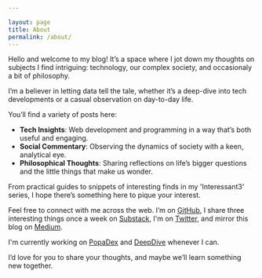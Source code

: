 ```yaml
---

layout: page
title: About
permalink: /about/
---
```


Hello and welcome to my blog! It’s a space where I jot down my thoughts on subjects I find intriguing: technology, our complex society, and occasionaly a bit of philosophy.

I’m a believer in letting data tell the tale, whether it’s a deep-dive into tech developments or a casual observation on day-to-day life.

You’ll find a variety of posts here:

- **Tech Insights**: Web development and programming in a way that’s both useful and engaging.
- **Social Commentary**: Observing the dynamics of society with a keen, analytical eye.
- **Philosophical Thoughts**: Sharing reflections on life’s bigger questions and the little things that make us wonder.

From practical guides to snippets of interesting finds in my 'Interessant3' series, I hope there’s something here to pique your interest.

Feel free to connect with me across the web. I’m on [GitHub](https://github.com/duartemartins), I share three interesting things once a week on [Substack](https://interessant3.substack.com), I'm on [Twitter](https://www.twitter.com/duarteosrm), and mirror this blog on [Medium](https://medium.com/@duartem).

I'm currently working on [PopaDex](https://popadex.com) and [DeepDive](https://trydeepdive) whenever I can.

I’d love for you to share your thoughts, and maybe we’ll learn something new together.